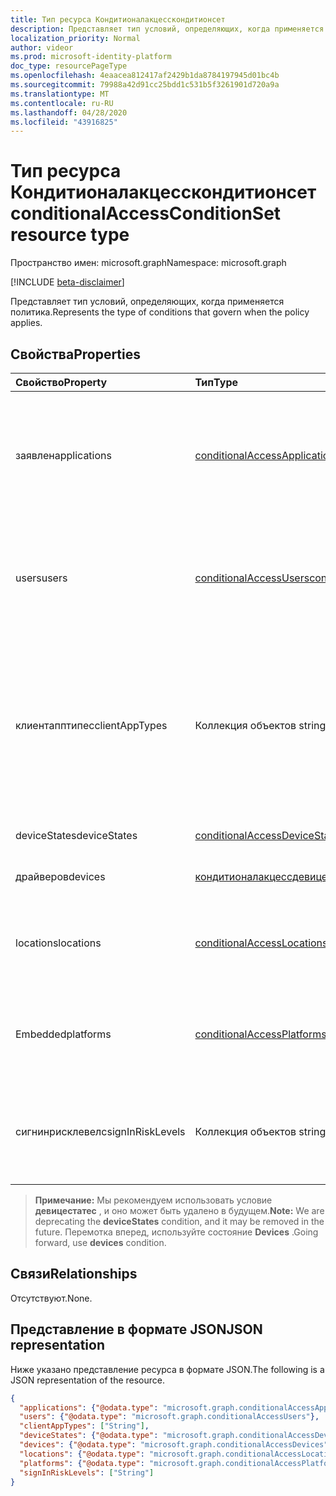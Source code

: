 ```yaml
---
title: Тип ресурса Кондитионалакцесскондитионсет
description: Представляет тип условий, определяющих, когда применяется политика.
localization_priority: Normal
author: videor
ms.prod: microsoft-identity-platform
doc_type: resourcePageType
ms.openlocfilehash: 4eaacea812417af2429b1da8784197945d01bc4b
ms.sourcegitcommit: 79988a42d91cc25bdd1c531b5f3261901d720a9a
ms.translationtype: MT
ms.contentlocale: ru-RU
ms.lasthandoff: 04/28/2020
ms.locfileid: "43916825"
---
```

# <a name="conditionalaccessconditionset-resource-type"></a><span data-ttu-id="d843b-103">Тип ресурса Кондитионалакцесскондитионсет</span><span class="sxs-lookup"><span data-stu-id="d843b-103">conditionalAccessConditionSet resource type</span></span>

<span data-ttu-id="d843b-104">Пространство имен: microsoft.graph</span><span class="sxs-lookup"><span data-stu-id="d843b-104">Namespace: microsoft.graph</span></span>

[!INCLUDE [beta-disclaimer](../../includes/beta-disclaimer.md)]

<span data-ttu-id="d843b-105">Представляет тип условий, определяющих, когда применяется политика.</span><span class="sxs-lookup"><span data-stu-id="d843b-105">Represents the type of conditions that govern when the policy applies.</span></span>

## <a name="properties"></a><span data-ttu-id="d843b-106">Свойства</span><span class="sxs-lookup"><span data-stu-id="d843b-106">Properties</span></span>

| <span data-ttu-id="d843b-107">Свойство</span><span class="sxs-lookup"><span data-stu-id="d843b-107">Property</span></span>     | <span data-ttu-id="d843b-108">Тип</span><span class="sxs-lookup"><span data-stu-id="d843b-108">Type</span></span>        | <span data-ttu-id="d843b-109">Описание</span><span class="sxs-lookup"><span data-stu-id="d843b-109">Description</span></span> |
|:-------------|:------------|:------------|
|<span data-ttu-id="d843b-110">заявлен</span><span class="sxs-lookup"><span data-stu-id="d843b-110">applications</span></span>|[<span data-ttu-id="d843b-111">conditionalAccessApplications</span><span class="sxs-lookup"><span data-stu-id="d843b-111">conditionalAccessApplications</span></span>](conditionalaccessapplications.md)| <span data-ttu-id="d843b-112">Приложения и действия пользователя, включенные в политику и исключенные из нее.</span><span class="sxs-lookup"><span data-stu-id="d843b-112">Applications and user actions included in and excluded from the policy.</span></span> <span data-ttu-id="d843b-113">Обязательный.</span><span class="sxs-lookup"><span data-stu-id="d843b-113">Required.</span></span> |
|<span data-ttu-id="d843b-114">users</span><span class="sxs-lookup"><span data-stu-id="d843b-114">users</span></span>|[<span data-ttu-id="d843b-115">conditionalAccessUsers</span><span class="sxs-lookup"><span data-stu-id="d843b-115">conditionalAccessUsers</span></span>](conditionalaccessusers.md)| <span data-ttu-id="d843b-116">Пользователи, группы и роли, включенные в политику и исключенные из нее.</span><span class="sxs-lookup"><span data-stu-id="d843b-116">Users, groups, and roles included in and excluded from the policy.</span></span> <span data-ttu-id="d843b-117">Обязательный.</span><span class="sxs-lookup"><span data-stu-id="d843b-117">Required.</span></span> |
|<span data-ttu-id="d843b-118">клиентапптипес</span><span class="sxs-lookup"><span data-stu-id="d843b-118">clientAppTypes</span></span>|<span data-ttu-id="d843b-119">Коллекция объектов string</span><span class="sxs-lookup"><span data-stu-id="d843b-119">String collection</span></span>| <span data-ttu-id="d843b-120">Типы клиентских приложений, включенные в политику.</span><span class="sxs-lookup"><span data-stu-id="d843b-120">Client application types included in the policy.</span></span> <span data-ttu-id="d843b-121">Возможные значения: `browser`, `modern`, `easSupported`, `easUnsupported`, `other`.</span><span class="sxs-lookup"><span data-stu-id="d843b-121">Possible values are: `browser`, `modern`, `easSupported`, `easUnsupported`, `other`.</span></span>|
|<span data-ttu-id="d843b-122">deviceStates</span><span class="sxs-lookup"><span data-stu-id="d843b-122">deviceStates</span></span>|[<span data-ttu-id="d843b-123">conditionalAccessDeviceStates</span><span class="sxs-lookup"><span data-stu-id="d843b-123">conditionalAccessDeviceStates</span></span>](conditionalaccessdevicestates.md)| <span data-ttu-id="d843b-124">Состояния устройств в политике.</span><span class="sxs-lookup"><span data-stu-id="d843b-124">Device states in the policy.</span></span> |
|<span data-ttu-id="d843b-125">драйверов</span><span class="sxs-lookup"><span data-stu-id="d843b-125">devices</span></span>|[<span data-ttu-id="d843b-126">кондитионалакцессдевицес</span><span class="sxs-lookup"><span data-stu-id="d843b-126">conditionalAccessDevices</span></span>](conditionalaccessdevices.md)| <span data-ttu-id="d843b-127">Устройства в политике.</span><span class="sxs-lookup"><span data-stu-id="d843b-127">Devices in the policy.</span></span> |
|<span data-ttu-id="d843b-128">locations</span><span class="sxs-lookup"><span data-stu-id="d843b-128">locations</span></span>|[<span data-ttu-id="d843b-129">conditionalAccessLocations</span><span class="sxs-lookup"><span data-stu-id="d843b-129">conditionalAccessLocations</span></span>](conditionalaccesslocations.md)| <span data-ttu-id="d843b-130">Расположения, включенные в политику и исключенные из нее.</span><span class="sxs-lookup"><span data-stu-id="d843b-130">Locations included in and excluded from the policy.</span></span> |
|<span data-ttu-id="d843b-131">Embedded</span><span class="sxs-lookup"><span data-stu-id="d843b-131">platforms</span></span>|[<span data-ttu-id="d843b-132">conditionalAccessPlatforms</span><span class="sxs-lookup"><span data-stu-id="d843b-132">conditionalAccessPlatforms</span></span>](conditionalaccessplatforms.md)| <span data-ttu-id="d843b-133">Платформы, включенные в политику и исключенные из нее.</span><span class="sxs-lookup"><span data-stu-id="d843b-133">Platforms included in and excluded from the policy.</span></span> |
|<span data-ttu-id="d843b-134">сигнинрисклевелс</span><span class="sxs-lookup"><span data-stu-id="d843b-134">signInRiskLevels</span></span>|<span data-ttu-id="d843b-135">Коллекция объектов string</span><span class="sxs-lookup"><span data-stu-id="d843b-135">String collection</span></span>| <span data-ttu-id="d843b-136">Уровни риска, включенные в политику.</span><span class="sxs-lookup"><span data-stu-id="d843b-136">Risk levels included in the policy.</span></span> <span data-ttu-id="d843b-137">Возможные значения: `low`, `medium`, `high`, `none`.</span><span class="sxs-lookup"><span data-stu-id="d843b-137">Possible values are: `low`, `medium`, `high`, `none`.</span></span>|

><span data-ttu-id="d843b-138">**Примечание:** Мы рекомендуем использовать условие **девицестатес** , и оно может быть удалено в будущем.</span><span class="sxs-lookup"><span data-stu-id="d843b-138">**Note:** We are deprecating the **deviceStates** condition, and it may be removed in the future.</span></span> <span data-ttu-id="d843b-139">Перемотка вперед, используйте состояние **Devices** .</span><span class="sxs-lookup"><span data-stu-id="d843b-139">Going forward, use **devices** condition.</span></span>

## <a name="relationships"></a><span data-ttu-id="d843b-140">Связи</span><span class="sxs-lookup"><span data-stu-id="d843b-140">Relationships</span></span>

<span data-ttu-id="d843b-141">Отсутствуют.</span><span class="sxs-lookup"><span data-stu-id="d843b-141">None.</span></span>

## <a name="json-representation"></a><span data-ttu-id="d843b-142">Представление в формате JSON</span><span class="sxs-lookup"><span data-stu-id="d843b-142">JSON representation</span></span>

<span data-ttu-id="d843b-143">Ниже указано представление ресурса в формате JSON.</span><span class="sxs-lookup"><span data-stu-id="d843b-143">The following is a JSON representation of the resource.</span></span>

<!-- {
  "blockType": "resource",
  "optionalProperties": [
    "clientAppTypes",
    "deviceStates",
    "devices",
    "locations",
    "platforms",
    "signInRiskLevels"
  ],
  "@odata.type": "microsoft.graph.conditionalAccessConditionSet",
  "baseType": null
}-->

```json
{
  "applications": {"@odata.type": "microsoft.graph.conditionalAccessApplications"},
  "users": {"@odata.type": "microsoft.graph.conditionalAccessUsers"},
  "clientAppTypes": ["String"],
  "deviceStates": {"@odata.type": "microsoft.graph.conditionalAccessDeviceStates"},
  "devices": {"@odata.type": "microsoft.graph.conditionalAccessDevices"},
  "locations": {"@odata.type": "microsoft.graph.conditionalAccessLocations"},
  "platforms": {"@odata.type": "microsoft.graph.conditionalAccessPlatforms"},
  "signInRiskLevels": ["String"]
}
```

<!-- uuid: 16cd6b66-4b1a-43a1-adaf-3a886856ed98
2019-02-04 14:57:30 UTC -->
<!-- {
  "type": "#page.annotation",
  "description": "conditionalAccessConditionset resource",
  "keywords": "",
  "section": "documentation",
  "tocPath": ""
}-->

